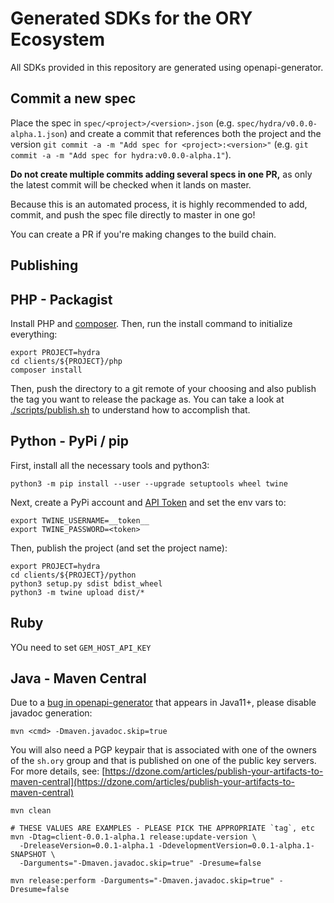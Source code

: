 # Generated SDKs for the ORY Ecosystem

All SDKs provided in this repository are generated
using openapi-generator.

## Commit a new spec

Place the spec in `spec/<project>/<version>.json` (e.g. `spec/hydra/v0.0.0-alpha.1.json`) and create a commit
that references both the project and the version `git commit -a -m "Add spec for <project>:<version>"`
(e.g. `git commit -a -m "Add spec for hydra:v0.0.0-alpha.1"`).

**Do not create multiple commits adding several specs in one PR,** as only the latest commit will be checked when
it lands on master.

Because this is an automated process, it is highly recommended to add, commit, and push the spec file directly
to master in one go!

You can create a PR if you're making changes to the build chain.

## Publishing

## PHP - Packagist

Install PHP and [composer](https://packagist.org). Then, run the install command to initialize everything:

```shell script
export PROJECT=hydra
cd clients/${PROJECT}/php
composer install
```

Then, push the directory to a git remote of your choosing and also publish the tag you want to release the package
as. You can take a look at [./scripts/publish.sh](./scripts/publish.sh) to understand how to accomplish that.

## Python - PyPi / pip

First, install all the necessary tools and python3:

```shell script
python3 -m pip install --user --upgrade setuptools wheel twine
```

Next, create a PyPi account and [API Token](https://pypi.org/manage/account/)
and set the env vars to:

```shell script
export TWINE_USERNAME=__token__
export TWINE_PASSWORD=<token>
```

Then, publish the project (and set the project name):

```shell script
export PROJECT=hydra
cd clients/${PROJECT}/python
python3 setup.py sdist bdist_wheel
python3 -m twine upload dist/*
```

## Ruby

YOu need to set `GEM_HOST_API_KEY`

## Java - Maven Central

Due to a [bug in openapi-generator](https://github.com/OpenAPITools/openapi-generator/issues/3272)
that appears in Java11+, please disable javadoc generation:

```shell
mvn <cmd> -Dmaven.javadoc.skip=true
```

You will also need a PGP keypair that is associated with one of the owners of the `sh.ory` group and that is published
on one of the public key servers. For more details, see: [https://dzone.com/articles/publish-your-artifacts-to-maven-central](https://dzone.com/articles/publish-your-artifacts-to-maven-central)

```shell script
mvn clean

# THESE VALUES ARE EXAMPLES - PLEASE PICK THE APPROPRIATE `tag`, etc
mvn -Dtag=client-0.0.1-alpha.1 release:update-version \
  -DreleaseVersion=0.0.1-alpha.1 -DdevelopmentVersion=0.0.1-alpha.1-SNAPSHOT \
  -Darguments="-Dmaven.javadoc.skip=true" -Dresume=false

mvn release:perform -Darguments="-Dmaven.javadoc.skip=true" -Dresume=false
```
